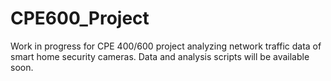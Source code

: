 # CPE600_Project

Work in progress for CPE 400/600 project analyzing network traffic data of smart home security cameras. Data and analysis scripts will be available soon.
